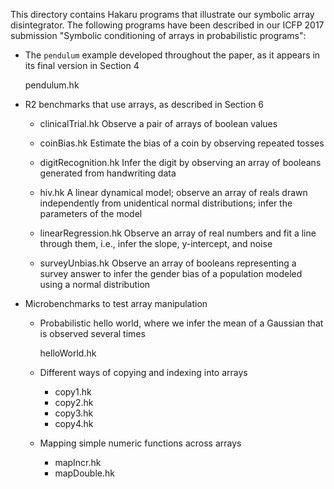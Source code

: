 This directory contains Hakaru programs that illustrate our symbolic
array disintegrator. The following programs have been described in our
ICFP 2017 submission "Symbolic conditioning of arrays in probabilistic
programs":

* The `pendulum` example developed throughout the paper, as it appears
  in its final version in Section 4

    pendulum.hk
    
* R2 benchmarks that use arrays, as described in Section 6

    * clinicalTrial.hk
      Observe a pair of arrays of boolean values
    
    * coinBias.hk
      Estimate the bias of a coin by observing repeated tosses
      
    * digitRecognition.hk 
      Infer the digit by observing an array of booleans generated
      from handwriting data
      
    * hiv.hk
      A linear dynamical model; observe an array of reals drawn 
      independently from unidentical normal distributions; infer
      the parameters of the model
      
    * linearRegression.hk
      Observe an array of real numbers and fit a line through
      them, i.e., infer the slope, y-intercept, and noise
      
    * surveyUnbias.hk
      Observe an array of booleans representing a survey answer
      to infer the gender bias of a population modeled using a
      normal distribution
      
* Microbenchmarks to test array manipulation
    
    * Probabilistic hello world, where we infer the mean of a Gaussian
      that is observed several times
        
        helloWorld.hk

    * Different ways of copying and indexing into arrays
        
        * copy1.hk
        * copy2.hk
        * copy3.hk
        * copy4.hk

    * Mapping simple numeric functions across arrays
       
        * mapIncr.hk
        * mapDouble.hk
        
               
      
